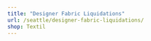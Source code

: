 ```yaml
---
title: "Designer Fabric Liquidations"
url: /seattle/designer-fabric-liquidations/
shop: Textil
---
```

